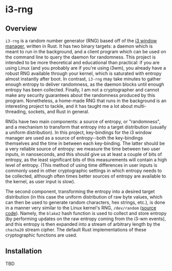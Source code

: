 # i3-rng

## Overview

`i3-rng` is a random number generator (RNG) based off of the [i3 window manager](https://i3wm.org/), written in Rust. It has two binary targets: a daemon which is meant to run in the background, and a client program which can be used on the command line to query the daemon for randomness. This project is intended to be more theoretical and educational than practical: if you are using Linux (and you probably are if you're using i3wm), you already have a robust RNG available through your kernel, which is saturated with entropy almost instantly after boot. In contrast, `i3-rng` may take minutes to gather enough entropy to deliver randomness, as the daemon blocks until enough entropy has been collected. Finally, I am not a cryptographer and cannot make any security guarantees about the randomness produced by this program. Nonetheless, a home-made RNG that runs in the background is an interesting project to tackle, and it has taught me a lot about multi-threading, sockets, and Rust in general.

RNGs have two main components: a source of entropy, or "randomness", and a mechanism to transform that entropy into a target distribution (usually a uniform distribution). In this project, key-bindings for the i3 window manager are used as a source of entropy--both the key-bindings themselves and the time in between each key-binding. The latter should be a very reliable source of entropy: we measure the time between two user inputs, in nanoseconds, and this should give us at least a couple of bits of entropy, as the least significant bits of this measurements will contain a high level of entropy. (This method of using time differences in user inputs is commonly used in other cryptographic settings in which entropy needs to be collected, although often times better sources of entropy are available to the kernel, as user input is slow). 

The second component, transforming the entropy into a desired target distribution (in this case the uniform distribution of raw byte values, which can then be used to generate random characters, hex strings, etc.), is done in a manner very similar to the Linux kernel's RNG, `/dev/random` ([source code](https://elixir.bootlin.com/linux/latest/source/drivers/char/random.c)). Namely, the `blake2` hash function is used to collect and store entropy (by performing updates on the raw entropy coming from the i3-wm events), and this entropy is then expanded into a stream of arbitrary length by the `chacha20` stream cipher. The default Rust implementations of these cryptographic functions are used.

## Installation
TBD
